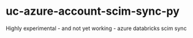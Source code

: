 # uc-azure-account-scim-sync-py
Highly experimental - and not yet working - azure databricks scim sync
